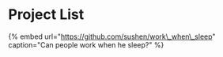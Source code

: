 # Project List

{% embed url="https://github.com/sushen/work\_when\_sleep" caption="Can people work when he sleep?" %}



